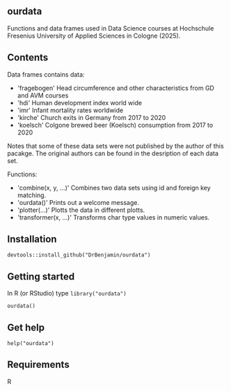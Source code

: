 ## ourdata
Functions and data frames used in Data Science courses at Hochschule Fresenius University of Applied Sciences in Cologne (2025).


## Contents
Data frames contains data:

- 'fragebogen' Head circumference and other characteristics from GD and AVM courses
- 'hdi' Human development index world wide
- 'imr' Infant mortality rates worldwide
- 'kirche' Church exits in Germany from 2017 to 2020
- 'koelsch' Colgone brewed beer (Koelsch) consumption from 2017 to 2020

Notes that some of these data sets were not published by the author of this pacakge. The original authors can be found in the desription of each data set.

Functions:
- 'combine(x, y, ...)' Combines two data sets using id and foreign key matching.
- 'ourdata()' Prints out a welcome message.
- 'plotter(...)' Plotts the data in different plotts.
- 'transformer(x, ...)' Transforms char type values in numeric values.


## Installation
`devtools::install_github("DrBenjamin/ourdata")`


## Getting started
In R (or RStudio) type
`library("ourdata")`

`ourdata()`


## Get help
`help("ourdata")`


## Requirements
R
